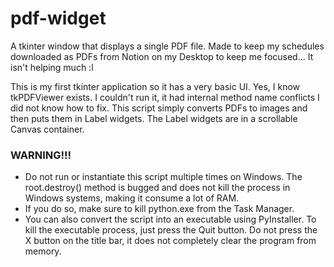 # pdf-widget
A tkinter window that displays a single PDF file. Made to keep my schedules downloaded as PDFs from Notion on my Desktop to keep me focused...
It isn't helping much :l
 
This is my first tkinter application so it has a very basic UI. Yes, I know tkPDFViewer exists. I couldn't run it, it had internal method name conflicts I did not know how to fix. This script simply converts PDFs to images and then puts them in Label widgets. The Label widgets are in a scrollable Canvas container. 

### WARNING!!! 
- Do not run or instantiate this script multiple times on Windows. The root.destroy() method is bugged and does not kill the process in Windows systems, making it consume a lot of RAM.
- If you do so, make sure to kill python.exe from the Task Manager. 
- You can also convert the script into an executable using PyInstaller. To kill the executable process, just press the Quit button. Do not press the X button on the title bar, it does not completely clear the program from memory.

